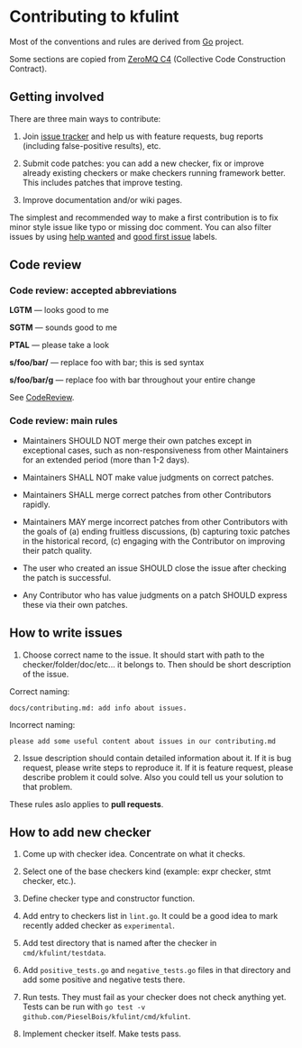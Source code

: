 # Contributing to kfulint

Most of the conventions and rules are derived from [Go](https://github.com/golang/go) project.

Some sections are copied from [ZeroMQ C4](https://rfc.zeromq.org/spec:42/C4/) (Collective Code Construction Contract).

## Getting involved

There are three main ways to contribute:

1. Join [issue tracker](https://github.com/PieselBois/kfulint/issues) and help us with
   feature requests, bug reports (including false-positive results), etc.

2. Submit code patches: you can add a new checker, fix or improve already existing checkers
   or make checkers running framework better. This includes patches that improve testing.

3. Improve documentation and/or wiki pages.

The simplest and recommended way to make a first contribution is to fix minor style issue
like typo or missing doc comment. You can also filter issues by using
[help wanted](https://github.com/PieselBois/kfulint/issues?q=is%3Aissue+is%3Aopen+label%3A%22help+wanted%22) and
[good first issue](https://github.com/PieselBois/kfulint/issues?q=is%3Aissue+is%3Aopen+label%3A%22good+first+issue%22) labels.

## Code review

### Code review: accepted abbreviations

**LGTM** — looks good to me

**SGTM** — sounds good to me

**PTAL** — please take a look

**s/foo/bar/** — replace foo with bar; this is sed syntax

**s/foo/bar/g** — replace foo with bar throughout your entire change

See [CodeReview](https://github.com/golang/go/wiki/CodeReview).

### Code review: main rules

- Maintainers SHOULD NOT merge their own patches except in exceptional cases, such as non-responsiveness from other Maintainers for an extended period (more than 1-2 days).

- Maintainers SHALL NOT make value judgments on correct patches.

- Maintainers SHALL merge correct patches from other Contributors rapidly.

- Maintainers MAY merge incorrect patches from other Contributors with the goals of (a) ending fruitless discussions, (b) capturing toxic patches in the historical record, (c) engaging with the Contributor on improving their patch quality.

- The user who created an issue SHOULD close the issue after checking the patch is successful.

- Any Contributor who has value judgments on a patch SHOULD express these via their own patches.

## How to write issues
1. Choose correct name to the issue. It should start with path to the checker/folder/doc/etc... it belongs to. Then should be short description of the issue.

Correct naming: 
```
docs/contributing.md: add info about issues.
```

Incorrect naming: 
```
please add some useful content about issues in our contributing.md
```

2. Issue description should contain detailed information about it. If it is bug request, please write steps to reproduce it.
If it is feature request, please describe problem it could solve. Also you could tell us your solution to that problem.

These rules aslo applies to **pull requests**.

## How to add new checker

1. Come up with checker idea. Concentrate on what it checks.

2. Select one of the base checkers kind (example: expr checker, stmt checker, etc.).

3. Define checker type and constructor function.

4. Add entry to checkers list in `lint.go`. It could be a good idea to mark recently added checker as `experimental`.

5. Add test directory that is named after the checker in `cmd/kfulint/testdata`.

6. Add `positive_tests.go` and `negative_tests.go` files in that directory and add some positive and negative tests there.

7. Run tests. They must fail as your checker does not check anything yet.  
Tests can be run with `go test -v github.com/PieselBois/kfulint/cmd/kfulint`.

8. Implement checker itself. Make tests pass.
